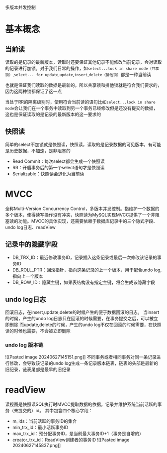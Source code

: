 多版本并发控制
# 基本概念
## 当前读
读取的是记录的最新版本，读取时还要保证其他记录不能修改当前记录，会对读取的记录进行加锁。对于我们日常的操作，如`select...lock in share mode（共享锁）`,`select... for update`,`update`,`insert`,`delete（排他锁）`都是一种当前读

也就是保证我们读取的数据是最新的，所以共享锁和排他锁就是符合我们要求的，因为这两种锁都保证了这一点

当处于RR的隔离级别时，使用符合当前读的语句比如`select...lock in share mode`会让我们在一个事务中读取到另一个事务已经修改但是还没有提交的数据，这也是保证读取的是记录的最新版本的这一要求的

## 快照读
简单的select不加锁就是快照读，快照读，读取的是记录数据的可见版本，有可能是历史数据，不加速，是非阻塞的
* Read Commit：每次select都会生成一个快照读
* RR：开启事务后的第一个select语句才是快照读
* Serializable：快照读会退化为当前读

# MVCC
全称Multi-Version Concurrency Control，多版本并发控制。指维护一个数据的多个版本，使得读写操作没有冲突，快照读为MySQL实现MVCC提供了一个非阻塞读的功能。MVCC的具体实现，还需要依赖于数据库记录中的三个隐式字段、undo log日志、readView

## 记录中的隐藏字段
* DB_TRX_ID：最近修改事务ID，记录插入这条记录或最后一次修改该记录的事务ID
* DB_ROLL_PTR：回滚指针，指向这条记录的上一个版本，用于配合undo log,指向上一个版本
* DB_ROW_ID：隐藏主键，如果表结构没有指定主键，将会生成该隐藏字段

## undo log日志
回滚日志，在insert,update,delete的时候产生的便于数据回滚的日志。
当insert 的时候，产生的undo log日志只在回滚的时候需要，在事务提交之后，可以被立即删除
而update,delete的时候，产生的undo log不仅在回滚的时候需要，在快照读的时候也需要，不会被立即删除

### undo log 版本链
![[Pasted image 20240627145151.png]]
不同事务或者相同事务对同一条记录进行修改，会导致该记录的undo log生成一条记录版本链表，链表的头部是最新的旧纪录，链表尾部是最早的旧纪录

# readView
读视图是快照读SQL执行时MVCC提取数据的依据，记录并维护系统当前活跃的事务（未提交的）id。
其中包含四个核心字段：
* m_ids：当前活跃的事务ID的集合
* min_trx_id：最小活跃事务ID
* max_trx_id：预分配事务ID，是当前最大事务ID+1（事务是自增的）
* creator_trx_id：ReadView创建者的事务ID
![[Pasted image 20240627145837.png]]
